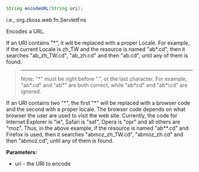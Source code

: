 ``` java
String encodeURL(String uri);
```

  
i.e.,
<javadoc method="encodeURL(java.lang.String)">org.zkoss.web.fn.ServletFns</javadoc>

Encodes a URL.

If an URI contains "\*", it will be replaced with a proper Locale. For
example, if the current Locale is zh_TW and the resource is named
"ab\*.cd", then it searches "ab_zh_TW.cd", "ab_zh.cd" and then "ab.cd",
until any of them is found.

> ------------------------------------------------------------------------
>
> Note: "\*" must be right before ".", or the last character. For
> example, "ab\*.cd" and "ab\*" are both correct, while "ab\*cd" and
> "ab\*\\cd" are ignored.

If an URI contains two "\*", the first "\*" will be replaced with a
browser code and the second with a proper locale. The browser code
depends on what browser the user are used to visit the web site.
Currently, the code for Internet Explorer is "ie", Safari is "saf",
Opera is "opr" and all others are "moz". Thus, in the above example, if
the resource is named "ab\*\*.cd" and Firefox is used, then it searches
"abmoz_zh_TW.cd", "abmoz_zh.cd" and then "abmoz.cd", until any of them
is found.

**Parameters:**

- uri - the URI to encode


